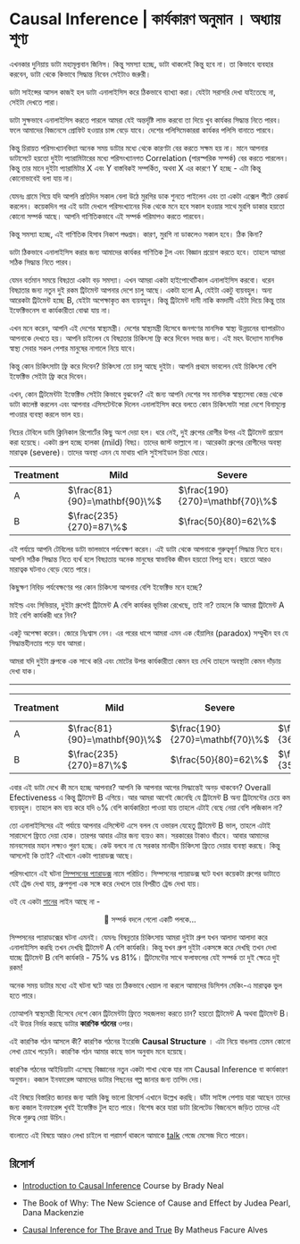 # Causal Inference | কার্যকারণ অনুমান । অধ্যায় শূণ্য

এখনকার দুনিয়ায় ডাটা মহামূল্যবান জিনিস। কিন্তু সমস্যা হচ্ছে, ডাটা থাকলেই কিন্তু হবে না। তা কিভাবে ব্যবহার করবেন, ডাটা থেকে কিভাবে সিদ্ধান্ত নিবেন সেইটাও জরুরী। 

ডাটা সাইন্সের আসল কাজই হল ডাটা এনালাইসিস করে ঠিকভাবে ব্যাখ্যা করা। যেইটা সরাসরি দেখা যাইতেছে না, সেইটা দেখতে পারা। 

ডাটা সুক্ষভাবে এনালাইসিস করতে পারলে আমরা যেই অন্তর্দৃষ্টি লাভ করবো তা দিয়ে খুব কার্যকর সিদ্ধান্ত নিতে পারব। ফলে আমাদের বিজনেসে প্রোফিট হওয়ার চান্স বেড়ে যাবে। দেশের পলিসিমেকাররা কার্যকর পলিসি বানাতে পারবে। 

কিন্তু চিরায়ত পরিসংখ্যানবিদ্যা অনেক সময় ডাটার মধ্যে থেকে কারণটা বের করতে সক্ষম হয় না। মানে আপনার ডাটাসেটে হয়তো দুইটা প্যারামিটারের মধ্যে পরিসংখ্যানগত Correlation (পারস্পরিক সম্পর্ক) বের করতে পারলেন। কিন্তু তার মানে দুইটা প্যারামিটার X এবং Y বাস্তবিকই সম্পর্কিত, অথবা X এর কারণে Y হচ্ছে - এটা কিন্তু কোনোভাবেই বলা যায় না। 

যেমনঃ গ্রামে গিয়ে যদি আপনি প্রতিদিন সকাল বেলা উঠে মুরগির ডাক শুনতে পাইলেন এবং তা একটা এক্সেল শীটে রেকর্ড করলেন। কয়েকদিন পর এই ডাটা দেখলে পরিসংখ্যানের দিক থেকে মনে হবে সকাল হওয়ার সাথে মুরগি ডাকার হয়তো কোনো সম্পর্ক আছে। আপনি গাণিতিকভাবে এই সম্পর্ক পরিমাপও করতে পারবেন। 

কিন্তু সমস্যা হচ্ছে, এই গাণিতিক হিসাব নিকাশ পণ্ডশ্রম। কারণ, মুরগি না ডাকলেও সকাল হবে। ঠিক কিনা?

ডাটা ঠিকভাবে এনালাইসিস করার জন্য আমাদের কার্যকর গাণিতিক টুল এবং বিজ্ঞান প্রয়োগ করতে হবে। তাহলে আমরা সঠিক সিদ্ধান্ত নিতে পারব।

যেমন বর্তমান সময়ে বিষণ্ণতা একটা বড় সমস্যা। এখন আমরা একটা হাইপোথেটিকাল এনালাইসিস করবো। ধরেন বিষণ্ণতার জন্য  নতুন দুই রকম ট্রিটমেন্ট আপনার দেশে চালু আছে। একটা হলো A, যেইটা একটু ব্যয়বহুল। অন্য আরেকটা ট্রিটমেন্ট হচ্ছে B, যেইটা অপেক্ষাকৃত কম ব্যয়বহুল। কিন্তু ট্রিটমেন্ট দামী নাকি কমদামী এইটা দিয়ে কিন্তু তার ইফেক্টিভনেস বা কার্যকারীতা বোঝা যায় না।

এখন মনে করেন, আপনি এই দেশের স্বাস্থ্যমন্ত্রী। দেশের স্বাস্থ্যমন্ত্রী হিসেবে জনগণের মানসিক স্বাস্থ্য উন্নয়নের ব্যাপারটাও আপনাকে দেখতে হয়। আপনি চাইলেন যে বিষণ্ণতার চিকিৎসা ফ্রি করে দিবেন সবার জন্য। এই মহৎ উদ্যোগ মানসিক স্বাস্থ্য সেবার সকল পেশার মানুষের নাগালে নিয়ে যাবে।

কিন্তু কোন চিকিৎসাটা ফ্রি করে দিবেন? চিকিৎসা তো চালু আছে দুইটা। আপনি প্রথমে ভাবলেন যেই চিকিৎসা বেশি ইফেক্টিভ সেইটা ফ্রি করে দিবেন। 

এখন, কোন ট্রিটমেন্টটা ইফেক্টিভ সেইটা কিভাবে বুঝবেন? এই জন্য আপনি দেশের সব মানসিক স্বাস্থ্যসেবা কেন্দ্র থেকে ডাটা কালেক্ট করলেন এবং আপনার এসিসটেন্টকে দিলেন এনালাইসিস করে বলতে কোন চিকিৎসাটা সারা দেশে বিনামূল্যে পাওয়ার ব্যবস্থা করলে ভাল হয়। 

নিচের টেবিলে ডামি ক্লিনিকাল রিপোর্টের কিছু অংশ দেয়া হল। ধরে নেই, দুই গ্রুপের রোগীর উপর এই ট্রিটমেন্ট প্রয়োগ করা হয়েছে। একটা গ্রুপ হচ্ছে হালকা (mild) বিষণ্ণ। তাদের জাস্ট ভাল্লাগে না। আরেকটা গ্রুপের রোগীদের অবস্থা মারাত্বক (severe)। তাদের অবস্থা এমন যে মাথায় খালি সুইসাইডাল চিন্তা ঘোরে। 


| Treatment | Mild                 | Severe               |
|-----------|----------------------|----------------------|
| A         | $\frac{81}{90}=\mathbf{90}\%$ | $\frac{190}{270}=\mathbf{70}\%$ |
| B         | $\frac{235}{270}=87\%$ | $\frac{50}{80}=62\%$ |


এই পর্যায়ে আপনি টেবিলের ডাটা ভালভাবে পর্যবেক্ষণ করেন। এই ডাটা থেকে আপনাকে গুরুত্বপূর্ণ সিদ্ধান্ত নিতে হবে। আপনি সঠিক সিদ্ধান্ত নিতে ব্যর্থ হলে বিষণ্ণতায় অনেক মানুষের স্বাভাবিক জীবন হয়তো বিপন্ন হবে। হয়তো আরও মারাত্বক ঘটনাও বেড়ে যেতে পারে। 

কিছুক্ষণ নিবিড় পর্যবেক্ষণের পর কোন চিকিৎসা আপনার বেশি ইফেক্টিভ মনে হচ্ছে? 

মাইল্ড এবং সিভিয়ার, দুইটা গ্রুপেই ট্রিটমেন্ট A বেশি কার্যকর ভূমিকা রেখেছে, তাই না? তাহলে কি আমরা ট্রিটমেন্ট A টাই বেশি কার্যকরী ধরে নিব? 

একটু অপেক্ষা করেন। জোরে নিঃশ্বাস নেন। এর পরের ধাপে আমরা এমন এক হেঁয়ালির (paradox) সম্মুখীন হব যে সিদ্ধান্তহীনতায় পড়ে যাব আমরা। 

আমরা যদি দুইটা গ্রুপকে এক সাথে করি এবং মোটের উপর কার্যকারীতা কেমন হয় দেখি তাহলে অবস্থাটা কেমন দাঁড়ায় দেখা যাক।
___


| Treatment | Mild                 | Severe               | Overall<br> Efectiveness|
|-----------|----------------------|----------------------|-------------------------|
| A         | $\frac{81}{90}=\mathbf{90}\%$ | $\frac{190}{270}=\mathbf{70}\%$ | $\frac{271}{360}=75\%$|
| B         | $\frac{235}{270}=87\%$ | $\frac{50}{80}=62\%$ | $\frac{285}{350}=\mathbf{81\%}$|

এবার এই ডাটা দেখে কী মনে হচ্ছে আপনার? আপনি কি আপনার আগের সিদ্ধান্তেই অনড় থাকবেন? Overall Efectiveness এ কিন্তু ট্রিটমেন্ট B এগিয়ে। আর আমরা আগেই জেনেছি যে ট্রিটমেন্ট B অন্য ট্রিটমেন্টের চেয়ে কম ব্যয়বহুল। তাহলে কম ব্যয় করে যদি ৬% বেশি কার্যকারিতা পাওয়া যায় তাহলে এটাই বেছে নেয়া বেশি লজিকাল না? 

তো এনালাইসিসের এই পর্যায়ে আপনার এসিস্টেন্ট এসে বলল যে ওভারল যেহেতু ট্রিটমেন্ট B ভাল, তাহলে এটাই সারাদেশে ফ্রিতে দেয়া হোক। তারপর আবার এটার জন্য ব্যয়ও কম। সরকারের টাকাও বাঁচবে। আবার আমাদের মানবসেবার মহান লক্ষ্যও পুরণ হচ্ছে। কেউ বলবে না যে সরকার মানহীন চিকিৎসা ফ্রিতে দেয়ার ব্যবস্থা করছে। কিন্তু আসলেই কি তাই? এইখানে একটা প্যারাডক্স আছে।

পরিসংখ্যানে এই ঘটনা [সিম্পসনের প্যারাডক্স](https://en.wikipedia.org/wiki/Simpson%27s_paradox) নামে পরিচিত। সিম্পসনের প্যারাডক্স ঘটে যখন কয়েকটা গ্রুপের ডাটাতে যেই ট্রেন্ড দেখা যায়, গ্রুপগুলা এক সঙ্গে করে দেখলে তার বিপরীত ট্রেন্ড দেখা যায়। 

ওই যে একটা [গানের](https://www.youtube.com/watch?v=m7PZG8W2ma8) লাইন আছে না - 

<p style="text-align: center;">🎵 সম্পর্ক বদলে গেলো একটি পলকে...</p>
 

সিম্পসনের প্যারাডক্সের ঘটনা এমনই। যেমনঃ বিষন্নতার চিকিৎসায় আমরা দুইটা গ্রুপ যখন আলাদা আলাদা করে এনালাইসিস করছি তখন দেখছি ট্রিটমেন্ট A বেশি কার্যকরি। কিন্তু যখন গ্রুপ দুইটা একসঙ্গে করে দেখছি তখন দেখা যাচ্ছে ট্রিটমেন্ট B বেশি কার্যকরি - 75% vs 81%। ট্রিটমেন্টের সাথে ফলাফলের যেই সম্পর্ক তা দুই ক্ষেত্রে দুই রকম!

অনেক সময় ডাটার মধ্যে এই ঘটনা ঘটে আর তা ঠিকভাবে খেয়াল না করলে আমাদের ডিসিশন মেকিং-এ মারাত্বক ভুল হতে পারে।

তোআপনি স্বাস্থ্যমন্ত্রী হিসেবে দেশে কোন ট্রিটমেন্টটা ফ্রিতে সহজলভ্য করতে চান? হয়তো ট্রিটমেন্ট A অথবা ট্রিটমেন্ট B। এই উত্তর নির্ভর করছে ডাটার **কারণিক গঠনের** ওপর। 

এই কারণিক গঠন আসলে কী? কারণিক গঠনের ইংরেজি **Causal Structure** । এটা নিয়ে বাঙলায় তেমন কোনো লেখা চোখে পড়েনি। কারণিক গঠন আমার কাছে ভাল অনুবাদ মনে হয়েছে।

কারণিক গঠনের আইডিয়াটা এসেছে বিজ্ঞানের নতুন একটা শাখা থেকে যার নাম Causal Inference বা কার্যকারণ অনুমান। কজাল ইনফারেন্স আমাদের ডাটার পিছনের গল্প জানার জন্য তাগিদ দেয়। 

এই বিষয়ে বিস্তারিত জানার জন্য আমি কিছু ভালো রিসোর্স এখানে উল্লেখ করছি। ডাঁটা সাইন্স পেশায় যারা আছেন তাদের জন্য কজাল ইনফারেন্স খুবই ইফেক্টিভ টুল হতে পারে। বিশেষ করে যারা ডাটা রিলেটেড বিজনেসে জড়িত তাদের এই দিকে গুরুত্ব দেয়া উচিৎ। 

বাংলাতে এই বিষয়ে আরও লেখা চাইলে বা পরামর্শ থাকলে আমাকে [talk](https://mpritom.com/talk) পেজে মেসেজ দিতে পারেন। 

## রিসোর্স

* [Introduction to Causal Inference](https://www.bradyneal.com/causal-inference-course) Course by Brady Neal

* The Book of Why: The New Science of Cause and Effect by Judea Pearl, Dana Mackenzie

* [Causal Inference for The Brave and True](https://matheusfacure.github.io/python-causality-handbook/landing-page.html) By Matheus Facure Alves


<!-- [data, math, causality] -->
